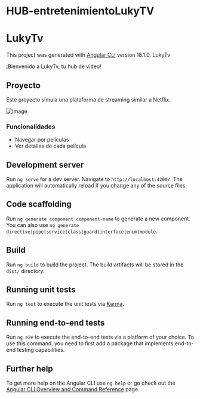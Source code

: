 # HUB-entretenimientoLukyTV

# LukyTv

This project was generated with [Angular CLI](https://github.com/angular/angular-cli) version 18.1.0.
LukyTv

¡Bienvenido a LukyTv, tu hub de video!

## Proyecto

Este proyecto simula una plataforma de streaming similar a Netflix.

![image](https://github.com/user-attachments/assets/86a6a16d-98fe-4dd4-8815-c2054ac2fccd)




### Funcionalidades

- Navegar por películas
- Ver detalles de cada película

## Development server

Run `ng serve` for a dev server. Navigate to `http://localhost:4200/`. The application will automatically reload if you change any of the source files.

## Code scaffolding

Run `ng generate component component-name` to generate a new component. You can also use `ng generate directive|pipe|service|class|guard|interface|enum|module`.

## Build

Run `ng build` to build the project. The build artifacts will be stored in the `dist/` directory.

## Running unit tests

Run `ng test` to execute the unit tests via [Karma](https://karma-runner.github.io).

## Running end-to-end tests

Run `ng e2e` to execute the end-to-end tests via a platform of your choice. To use this command, you need to first add a package that implements end-to-end testing capabilities.

## Further help

To get more help on the Angular CLI use `ng help` or go check out the [Angular CLI Overview and Command Reference](https://angular.dev/tools/cli) page.
